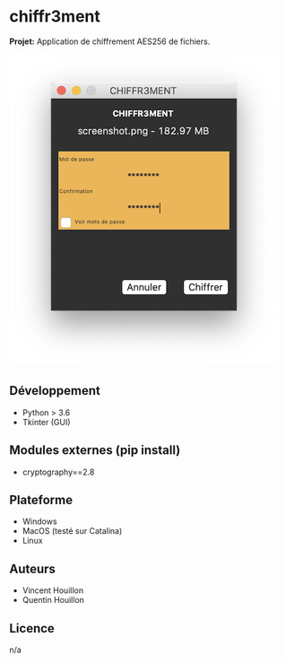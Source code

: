 # chiffr3ment

**Projet:** Application de chiffrement AES256 de fichiers.

![screenshot](screenshot.png)

## Développement
- Python > 3.6
- Tkinter (GUI)

## Modules externes (pip install)
- cryptography==2.8

## Plateforme
- Windows
- MacOS (testé sur Catalina)
- Linux

## Auteurs
- Vincent Houillon
- Quentin Houillon

## Licence
n/a

